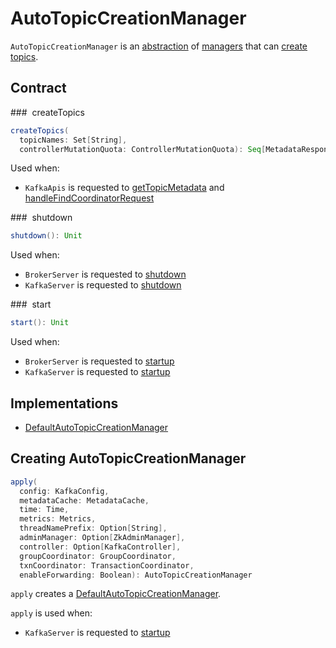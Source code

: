 # AutoTopicCreationManager

`AutoTopicCreationManager` is an [abstraction](#contract) of [managers](#implementations) that can [create topics](#createTopics).

## Contract

### <span id="createTopics"> createTopics

```scala
createTopics(
  topicNames: Set[String],
  controllerMutationQuota: ControllerMutationQuota): Seq[MetadataResponseTopic]
```

Used when:

* `KafkaApis` is requested to [getTopicMetadata](KafkaApis.md#getTopicMetadata) and [handleFindCoordinatorRequest](KafkaApis.md#handleFindCoordinatorRequest)

### <span id="shutdown"> shutdown

```scala
shutdown(): Unit
```

Used when:

* `BrokerServer` is requested to [shutdown](raft/BrokerServer.md#shutdown)
* `KafkaServer` is requested to [shutdown](KafkaServer.md#shutdown)

### <span id="start"> start

```scala
start(): Unit
```

Used when:

* `BrokerServer` is requested to [startup](raft/BrokerServer.md#startup)
* `KafkaServer` is requested to [startup](KafkaServer.md#startup)

## Implementations

* [DefaultAutoTopicCreationManager](DefaultAutoTopicCreationManager.md)

## <span id="apply"> Creating AutoTopicCreationManager

```scala
apply(
  config: KafkaConfig,
  metadataCache: MetadataCache,
  time: Time,
  metrics: Metrics,
  threadNamePrefix: Option[String],
  adminManager: Option[ZkAdminManager],
  controller: Option[KafkaController],
  groupCoordinator: GroupCoordinator,
  txnCoordinator: TransactionCoordinator,
  enableForwarding: Boolean): AutoTopicCreationManager
```

`apply` creates a [DefaultAutoTopicCreationManager](DefaultAutoTopicCreationManager.md).

`apply` is used when:

* `KafkaServer` is requested to [startup](KafkaServer.md#autoTopicCreationManager)
